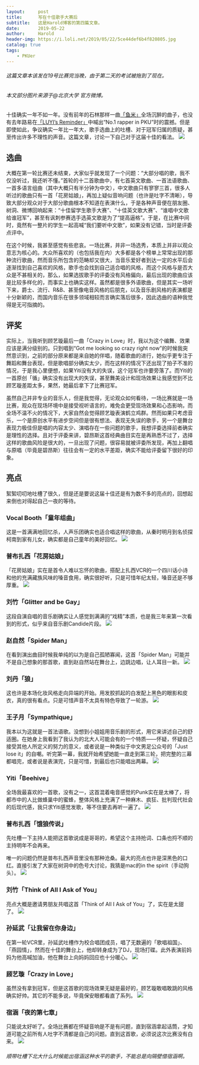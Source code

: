```yaml
---
layout:     post
title:      写在十佳歌手大赛后
subtitle:   这是Harold博客的第四篇文章。
date:       2019-05-22
author:     Harold
header-img: https://i.loli.net/2019/05/22/5ce44def6b4f820805.jpg
catalog: true
tags:
    - PKUer
---
```


###### 这篇文章本该发在19号比赛完当晚，由于第二天的考试被拖到了现在。
###### 本文部分图片来源于@北京大学 官方微博。
十佳确实一年不如一年。没有前年的石林那样一曲[「鱼米」](https://i.y.qq.com/v8/playsong.html?songid=213476360&source=yqq#wechat_redirect)全场沉醉的曲子，也没有去年路易在[「LUYI’s Reminder」](https://mp.weixin.qq.com/s/5nIdjBC0KF1FuCKEJ5K8SQ)中喊出“No.1 rapper in PKU”时的震撼。但是即使如此，争议确实一年比一年大，歌手选曲上的吐槽、对于冠军归属的质疑，甚至传出许多不理性的声音。这篇文章，讨论一下自己对于这届十佳的看法。
![](https://i.loli.net/2019/05/22/5ce44def2595f61789.jpg)

## 选曲
大概在第一轮比赛还未结束，大家似乎就发现了一个问题：“大部分唱的歌，我不仅没听过，我还听不懂。”首轮的十二首歌曲中，有七首英文歌曲、一首法语歌曲、一首多语言组曲（其中大概只有半分钟为中文），中文歌曲只有寥寥三首，很多人听过的歌曲只有一首「花房姑娘」，再加上疑似音响问题（也许是吐字不清晰），导致大部分观众对于大部分歌曲根本不知道在表演什么，于是各种声音便在朋友圈、树洞、微博回响起来：“十佳留学生歌手大赛”、“十佳英文歌大赛”、“谁唱中文歌给谁冠军”，甚至有讽刺参赛选手选英文歌是为了“提高逼格”。于是，在比赛中间时，竟然有一整片的学生一起高喊“我们要听中文歌”，如果没有记错，当时是评委点评中。

在这个时候，我甚至感觉有些悲哀。一场比赛，并非一场选秀，本质上并非以观众意志为核心的。大众所喜欢的（也包括我在内）大多都是各个榜单上常常出现的那种流行歌曲，然而音乐所包含的范畴却又很大，当音乐爱好者到达一定的水平后会逐渐找到自己喜欢的风格，歌手也会找到自己适合唱的风格，而这个风格与是否大众是不甚相关的，那么，如果选拔歌手的评委没有风格偏向，最后出现的歌曲应该是比较多样化的，而事实上也确实这样。虽然都是很多外语歌曲，但是其实一场听下来，爵士、流行、R&B、甚至像电音风格的后朋克，以及音乐剧风格的表演都是十分新颖的，而国内音乐在很多领域相较而言确实落后很多，因此选曲的语种我觉得是无可指摘的。
## 评奖
实际上，当我听到顾艺璇最后一曲「Crazy in Love」时，我以为这个编舞、效果应该是满分级别的。只到唱到“Got me looking so crazy right now”的时候我突然意识到，之前的部分原来都是来自她的伴唱，随着歌曲的进行，她似乎更专注于舞蹈和舞台表现，但是歌唱部分确实太少，而在这样的情况下还出现了拍子不准的情况，于是我心里便想，如果Yiti没有大的失误，这个冠军也许要旁落了。而Yiti的一首原创「循」确实没有出现大的失误，甚至舞美设计和现场效果让我感觉到不比顾艺璇差距太多，果然，她最后拿下了比赛冠军。

虽然自己并非专业的音乐人，但是我觉得，无论观众如何看待，一场比赛就是一场比赛，观众在现场环境中是接受视听语言的，难免会更受现场效果和心态影响，而全场不温不火的情况下，大家自然会觉得顾艺璇表演鹤立鸡群。然而如果只考虑音乐，一个是原创水平有进步空间但是很有想法、表现无失误的歌手，另一个是舞台表现力极佳但是唱的内容太少、演唱存在一些问题的歌手，我想评委选择前者确实是理性的选择。且对于评委来讲，碧昂斯这首经典曲目实在是再熟悉不过了，选择这样的歌曲风险是很大的，一旦出现了问题，很容易就被评委所发现，再加上翻唱与原唱（毕竟是碧昂斯）往往会有一定的水平差距，确实不能给评委留下很好的印象。
## 亮点
絮絮叨叨地吐槽了很久，但是还是要说这届十佳还是有为数不多的亮点的，回想起来倒也对得起自己一夜的等待。

### Vocal Booth「童年组曲」
这是一首满满地回忆杀，人声乐团确实也适合唱这样的歌曲，从秦时明月到名侦探柯南到家有儿女，确实都是自己童年的美好回忆。
![](https://i.loli.net/2019/05/22/5ce44def21c4a26214.jpg)
### 普布扎西「花房姑娘」
「花房姑娘」实在是首令人难以忘怀的歌曲，搭配上扎西VCR的一个四川话小诗和他的充满藏族风味的嗓音食用，确实很好听，只是可惜年纪太轻，嗓音还是不够厚重。
![](https://i.loli.net/2019/05/22/5ce44dee9aa8110710.jpg)
### 刘竹「Glitter and be Gay」
这段自演自唱的音乐剧确实让人感觉到满满的“戏精”本质，也是我三年来第一次看到的形式，似乎来自音乐剧Candide片段。
![](https://i.loli.net/2019/05/22/5ce44deecfbc419874.jpg)
### 赵自然「Spider Man」
在看到演出曲目时候我单纯的以为是自己孤陋寡闻，这首「Spider Man」可能并不是自己想象的那首歌，直到赵自然站在舞台上，边跳边唱，让人耳目一新。
![](https://i.loli.net/2019/05/22/5ce44deeccf6252457.jpg)
### 刘丹「狼」
这也许是本场化妆风格走向异端的开始。用发胶抓起的白发配上黑色的眼影和皮衣，真的很有看点。只是可惜声音不太具有特色导致了一轮游。
![](https://i.loli.net/2019/05/22/5ce44dee852d258593.jpg)
### 王子月「Sympathique」
我本以为这就是一首法语歌。没想到小姐姐用音乐剧的形式，用它来讲述自己的舒适圈。在她身上我看到了我认为的北大人可能会有的一个特质——怀疑，怀疑自己接受其他人所定义的努力的意义，或者说是一种类似于中文男足公众号的「Just lose it」的自嘲。听完第一幕，我就开始希望她能一直走到第三轮，把完整的三幕都唱完，或者说是表演完，只是可惜，到最后也只能唱出两幕。
![](https://i.loli.net/2019/05/22/5ce44dee51d2d80555.jpg)
### Yiti「Beehive」
全场我最喜欢的一首歌，没有之一，这首混着电音感觉的Punk实在是太棒了，将都市中的人比做蜂巢中的蜜蜂，整体风格上充满了一种麻木、疯狂、批判现代社会的后现代感，我只求Yiti感觉发歌，等不住要去再听一遍了。
![](https://i.loli.net/2019/05/22/5ce44deeaa9a738356.jpg)
### 普布扎西「饿狼传说」
先吐槽一下主持人能把这首歌说成是哥哥的，希望这个主持抢词、口条也捋不顺的主持明年不会再来。

唯一的问题仍然是普布扎西声音里没有那种沧桑。最大的亮点也许是深黑色的口红。直接引发了大家在树洞中的色号大讨论，我猜是mac的in the spirit（手动狗头）。
![](https://i.loli.net/2019/05/22/5ce44e9c53b6547683.jpg)
### 刘竹「Think of All I Ask of You」
亮点大概是邀请男朋友共唱这首「Think of All I Ask of You」了，实在是太甜了。
![](https://i.loli.net/2019/05/22/5ce44def6e73094006.jpg) 
### 孙延武「让我留在你身边」
在第一轮VCR里，孙延武吐槽作为校合唱团成员，唱了无数遍的「歌唱祖国」、「燕园情」，然而在十佳的舞台上，他却转身成为了DJ，现场打碟。此外表演前妈妈为他高喊加油，他在舞台上向妈妈回应也十分暖心。
![](https://i.loli.net/2019/05/22/5ce44e9d0f88430556.jpg)
### 顾艺璇「Crazy in Love」
虽然没有拿到冠军，但是这首歌的现场效果无疑是最好的，顾艺璇敢唱敢跳的风格确实好帅。其它的不能多说，毕竟保安眼都看直了系列。
![](https://i.loli.net/2019/05/22/5ce44e9da4c1790990.jpg)
### 宿涵「夜的第七章」
只能说太好听了。全场比赛都在怀疑音响是不是有问题，直到宿涵拿起话筒，才知道可能之前所有人吐字不清都是自己的问题。直到这首歌，必须说这次比赛没有白来。
![](https://i.loli.net/2019/05/22/5ce44e9c8ddd514670.jpg)
###### 顺带吐槽下北大什么时候能出宿涵这种水平的歌手，不能总是向隔壁借宿涵啊。
